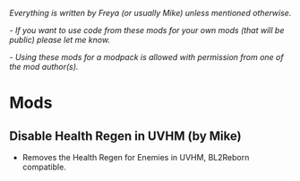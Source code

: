 *Everything is written by Freya (or usually Mike) unless mentioned otherwise.*

*- If you want to use code from these mods for your own mods (that will be public) please let me know.*

*- Using these mods for a modpack is allowed with permission from one of the mod author(s).*

# Mods

## Disable Health Regen in UVHM (by Mike)
- Removes the Health Regen for Enemies in UVHM, BL2Reborn compatible.

